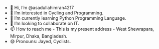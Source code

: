 - 👋 Hi, I’m @asadullahimran4217
- 👀 I’m interested in Cycling and Programming.
- 🌱 I’m currently learning Python Programming Language.
- 💞️ I’m looking to collaborate on IT.
- 📫 How to reach me - This is my present address - West Shewrapara, Mirpur, Dhaka, Bangladesh.
- 😄 Pronouns: Jayed, Cyclists.
